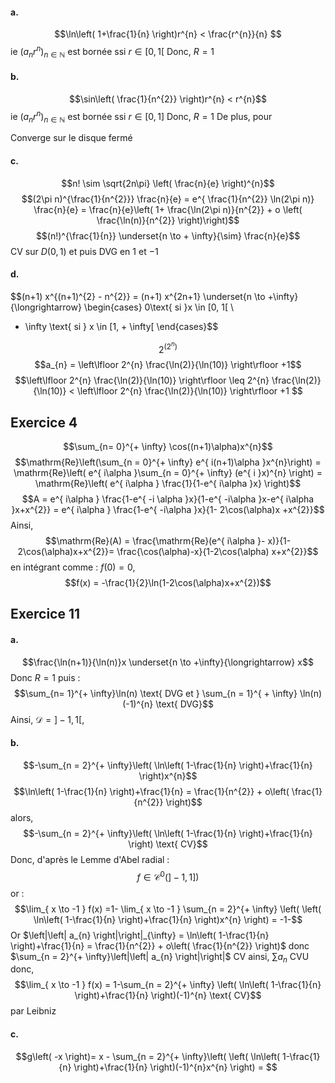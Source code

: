 #### a.
$$\ln\left( 1+\frac{1}{n} \right)r^{n} < \frac{r^{n}}{n} $$
ie $(a_{n}r^{n})_{n \in \mathbb{N}}$ est bornée ssi $r \in [0, 1[$
Donc, $R = 1$



#### b.
$$\sin\left( \frac{1}{n^{2}} \right)r^{n} < r^{n}$$
ie $(a_{n}r^{n})_{n \in \mathbb{N}}$ est bornée ssi $r \in [0, 1]$
Donc, $R = 1$
De plus, pour

Converge sur le disque fermé

#### c.
$$n! \sim \sqrt{2n\pi} \left( \frac{n}{e} \right)^{n}$$
$$(2\pi n)^{\frac{1}{n^{2}}} \frac{n}{e} = e^{ \frac{1}{n^{2}} \ln(2\pi n)} \frac{n}{e} = \frac{n}{e}\left( 1+ \frac{\ln(2\pi n)}{n^{2}} + o \left( \frac{\ln(n)}{n^{2}} \right)\right)$$
$$(n!)^{\frac{1}{n}} \underset{n \to + \infty}{\sim} \frac{n}{e}$$
CV sur $D(0, 1)$
et puis DVG en $1$ et $-1$

#### d.
$$(n+1) x^{(n+1)^{2} - n^{2}} = (n+1) x^{2n+1} \underset{n \to +\infty}{\longrightarrow} \begin{cases}
0\text{ si }x \in [0, 1[ \\
+ \infty \text{ si } x \in [1, + \infty[ 
\end{cases}$$

$$2^{(2^{n})}$$
$$a_{n} = \left\lfloor 2^{n} \frac{\ln(2)}{\ln(10)} \right\rfloor +1$$
$$\left\lfloor 2^{n} \frac{\ln(2)}{\ln(10)} \right\rfloor \leq 2^{n} \frac{\ln(2)}{\ln(10)} < \left\lfloor 2^{n} \frac{\ln(2)}{\ln(10)} \right\rfloor +1 $$



## Exercice 4
$$\sum_{n= 0}^{+ \infty} \cos((n+1)\alpha)x^{n}$$
$$\mathrm{Re}\left(\sum_{n = 0}^{+ \infty} e^{ i(n+1)\alpha }x^{n}\right) = \mathrm{Re}\left( e^{ i\alpha }\sum_{n = 0}^{+ \infty} (e^{ i }x)^{n} \right) = \mathrm{Re}\left( e^{ i\alpha } \frac{1}{1-e^{ i\alpha }x} \right)$$
$$A = e^{ i\alpha } \frac{1-e^{ -i \alpha }x}{1-e^{ -i\alpha }x-e^{ i\alpha }x+x^{2}} = e^{ i\alpha } \frac{1-e^{ -i\alpha }x}{1- 2\cos(\alpha)x +x^{2}}$$
Ainsi, 
$$\mathrm{Re}(A) = \frac{\mathrm{Re}(e^{ i\alpha }- x)}{1-2\cos(\alpha)x+x^{2}}= \frac{\cos(\alpha)-x}{1-2\cos(\alpha) x+x^{2}}$$
en intégrant comme : $f(0) = 0$, 
$$f(x) = -\frac{1}{2}\ln(1-2\cos(\alpha)x+x^{2})$$

## Exercice 11
#### a.
$$\frac{\ln(n+1)}{\ln(n)}x \underset{n \to +\infty}{\longrightarrow} x$$
Donc $R = 1$ puis : 
$$\sum_{n= 1}^{+ \infty}\ln(n)  \text{ DVG et } \sum_{n = 1}^{ + \infty} \ln(n)(-1)^{n} \text{ DVG}$$
Ainsi, $\mathcal{D} = ]-1, 1[$, 

#### b.
$$-\sum_{n = 2}^{+ \infty}\left( \ln\left( 1-\frac{1}{n} \right)+\frac{1}{n} \right)x^{n}$$
$$\ln\left( 1-\frac{1}{n} \right)+\frac{1}{n} = \frac{1}{n^{2}} + o\left( \frac{1}{n^{2}} \right)$$
alors, 
$$-\sum_{n = 2}^{+ \infty}\left( \ln\left( 1-\frac{1}{n} \right)+\frac{1}{n} \right) \text{ CV}$$
Donc, d'après le Lemme d'Abel radial : 
$$f \in \mathcal{C}^{0}(]-1, 1])$$
or : 
$$\lim_{ x \to -1 } f(x) =1- \lim_{ x \to -1 } \sum_{n = 2}^{+ \infty} \left( \left( \ln\left( 1-\frac{1}{n} \right)+\frac{1}{n}  \right)x^{n} \right) = -1-$$
Or $\left|\left| a_{n} \right|\right|_{\infty} = \ln\left( 1-\frac{1}{n} \right)+\frac{1}{n} = \frac{1}{n^{2}} + o\left( \frac{1}{n^{2}} \right)$ donc $\sum_{n = 2}^{+ \infty}\left|\left| a_{n} \right|\right|$ CV ainsi, $\sum a_{n}$ CVU donc, 
$$\lim_{ x \to -1 } f(x) = 1-\sum_{n = 2}^{+ \infty} \left( \ln\left( 1-\frac{1}{n} \right)+\frac{1}{n} \right)(-1)^{n} \text{ CV}$$
par Leibniz

#### c.
$$g\left( -x  \right)= x - \sum_{n = 2}^{+ \infty}\left( \left( \ln\left( 1-\frac{1}{n} \right)+\frac{1}{n} \right)(-1)^{n}x^{n} \right) = $$